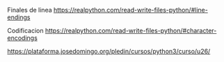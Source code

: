 Finales de linea https://realpython.com/read-write-files-python/#line-endings


Codificacion https://realpython.com/read-write-files-python/#character-encodings


https://plataforma.josedomingo.org/pledin/cursos/python3/curso/u26/

